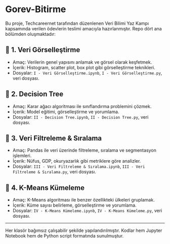# Gorev-Bitirme
Bu proje, Techcareernet tarafından düzenlenen Veri Bilimi Yaz Kampı kapsamında verilen ödevlerin teslimi amacıyla hazırlanmıştır. Repo dört ana bölümden oluşmaktadır:

## 🔹 1. Veri Görselleştirme
- Amaç: Verilerin genel yapısını anlamak ve görsel olarak keşfetmek.
- İçerik: Histogram, scatter plot, box plot gibi görselleştirme teknikleri.
- Dosyalar: `I - Veri Görselleştirme.ipynb`, `I - Veri Görselleştirme.py`, veri dosyası.

## 🔹 2. Decision Tree
- Amaç: Karar ağacı algoritması ile sınıflandırma problemini çözmek.
- İçerik: Model eğitimi, görselleştirme ve yorumlama.
- Dosyalar: `II - Decision Tree.ipynb`, `II - Decision Tree.py`, veri dosyası.

## 🔹 3. Veri Filtreleme & Sıralama
- Amaç: Pandas ile veri üzerinde filtreleme, sıralama ve segmentasyon işlemleri.
- İçerik: Nüfus, GDP, okuryazarlık gibi metriklere göre analizler.
- Dosyalar: `III - Veri Filtreleme & Sıralama.ipynb`, `III - Veri Filtreleme & Sıralama.py`, veri dosyası.

## 🔹 4. K-Means Kümeleme
- Amaç: K-Means algoritması ile benzer özellikteki ülkeleri gruplamak.
- İçerik: Küme sayısı belirleme, görselleştirme ve yorumlama.
- Dosyalar: `IV - K-Means Kümeleme.ipynb`, `IV - K-Means Kümeleme.py`, veri dosyası.

---

Her klasör bağımsız çalışabilir şekilde yapılandırılmıştır. Kodlar hem Jupyter Notebook hem de Python script formatında sunulmuştur.
